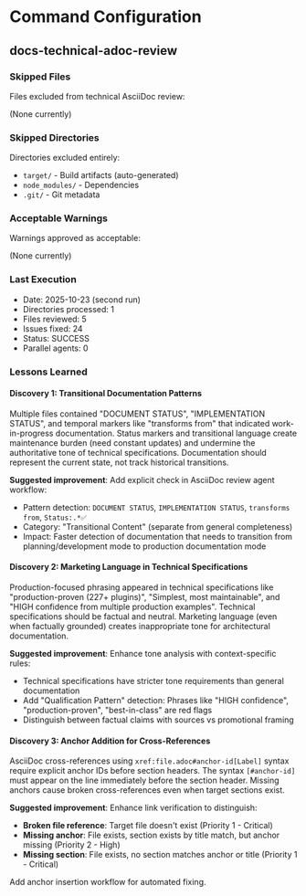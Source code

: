# Command Configuration

## docs-technical-adoc-review

### Skipped Files

Files excluded from technical AsciiDoc review:

(None currently)

### Skipped Directories

Directories excluded entirely:

- `target/` - Build artifacts (auto-generated)
- `node_modules/` - Dependencies
- `.git/` - Git metadata

### Acceptable Warnings

Warnings approved as acceptable:

(None currently)

### Last Execution

- Date: 2025-10-23 (second run)
- Directories processed: 1
- Files reviewed: 5
- Issues fixed: 24
- Status: SUCCESS
- Parallel agents: 0

### Lessons Learned

#### Discovery 1: Transitional Documentation Patterns
Multiple files contained "DOCUMENT STATUS", "IMPLEMENTATION STATUS", and temporal markers like "transforms from" that indicated work-in-progress documentation. Status markers and transitional language create maintenance burden (need constant updates) and undermine the authoritative tone of technical specifications. Documentation should represent the current state, not track historical transitions.

**Suggested improvement**: Add explicit check in AsciiDoc review agent workflow:
- Pattern detection: `DOCUMENT STATUS`, `IMPLEMENTATION STATUS`, `transforms from`, `Status:.*✅`
- Category: "Transitional Content" (separate from general completeness)
- Impact: Faster detection of documentation that needs to transition from planning/development mode to production documentation mode

#### Discovery 2: Marketing Language in Technical Specifications
Production-focused phrasing appeared in technical specifications like "production-proven (227+ plugins)", "Simplest, most maintainable", and "HIGH confidence from multiple production examples". Technical specifications should be factual and neutral. Marketing language (even when factually grounded) creates inappropriate tone for architectural documentation.

**Suggested improvement**: Enhance tone analysis with context-specific rules:
- Technical specifications have stricter tone requirements than general documentation
- Add "Qualification Pattern" detection: Phrases like "HIGH confidence", "production-proven", "best-in-class" are red flags
- Distinguish between factual claims with sources vs promotional framing

#### Discovery 3: Anchor Addition for Cross-References
AsciiDoc cross-references using `xref:file.adoc#anchor-id[Label]` syntax require explicit anchor IDs before section headers. The syntax `[#anchor-id]` must appear on the line immediately before the section header. Missing anchors cause broken cross-references even when target sections exist.

**Suggested improvement**: Enhance link verification to distinguish:
- **Broken file reference**: Target file doesn't exist (Priority 1 - Critical)
- **Missing anchor**: File exists, section exists by title match, but anchor missing (Priority 2 - High)
- **Missing section**: File exists, no section matches anchor or title (Priority 1 - Critical)

Add anchor insertion workflow for automated fixing.
